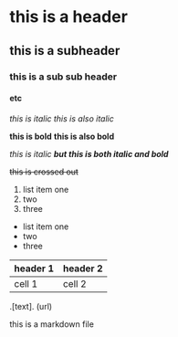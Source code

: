 # this is a header

## this is a subheader

### this is a sub sub header

#### etc


*this is italic*
_this is also italic_

__this is bold__
**this is also bold**

*this is italic __but this is both italic and bold__*

~~this is crossed out~~

1. list item one 
2. two
3. three

* list item one
* two
* three

header 1 | header 2
-------- | --------
cell 1 | cell 2


.[text]. (url)



this is a markdown file
